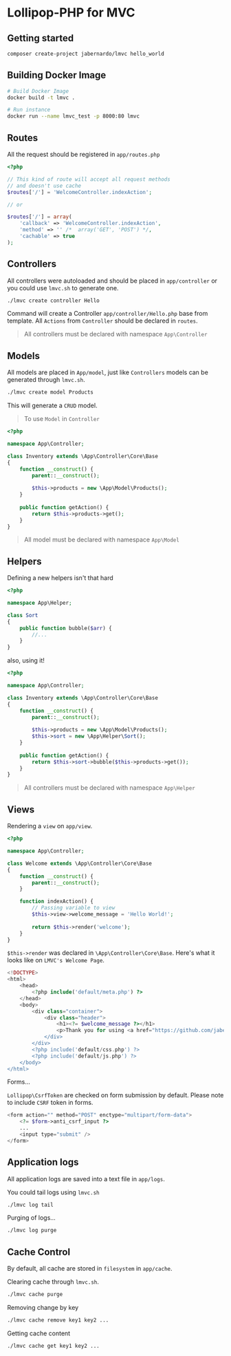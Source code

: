# Lollipop-PHP for MVC

## Getting started

```bash
composer create-project jabernardo/lmvc hello_world
```

## Building Docker Image

```bash
# Build Docker Image
docker build -t lmvc .

# Run instance
docker run --name lmvc_test -p 8000:80 lmvc
```

## Routes

All the request should be registered in `app/routes.php`

```php
<?php

// This kind of route will accept all request methods
// and doesn't use cache
$routes['/'] = 'WelcomeController.indexAction';

// or

$routes['/'] = array(
    'callback' => 'WelcomeController.indexAction',
    'method' => '' /*  array('GET', 'POST') */,
    'cachable' => true
);

```

## Controllers

All controllers were autoloaded and should be placed in
`app/controller` or you could use `lmvc.sh` to generate one.

```bash
./lmvc create controller Hello
```

Command will create a Controller `app/controller/Hello.php`
base from template. All `Actions` from `Controller` should be declared
in `routes`.

> All controllers must be declared with namespace `App\Controller`


## Models

All models are placed in `App/model`, just like `Controllers` 
models can be generated through `lmvc.sh`.

```bash
./lmvc create model Products
```

This will generate a `CRUD` model.

> To use `Model` in `Controller`

```php
<?php

namespace App\Controller;

class Inventory extends \App\Controller\Core\Base
{
    function __construct() {
        parent::__construct();
        
        $this->products = new \App\Model\Products();
    }
    
    public function getAction() {
        return $this->products->get();
    }
}

```

> All model must be declared with namespace `App\Model`


## Helpers

Defining a new helpers isn't that hard

```php
<?php

namespace App\Helper;

class Sort
{
    public function bubble($arr) {
        //...
    }
}

```

also, using it!

```php
<?php

namespace App\Controller;

class Inventory extends \App\Controller\Core\Base
{
    function __construct() {
        parent::__construct();
        
        $this->products = new \App\Model\Products();
        $this->sort = new \App\Helper\Sort();
    }
    
    public function getAction() {
        return $this->sort->bubble($this->products->get());
    }
}

```

> All controllers must be declared with namespace `App\Helper`

## Views

Rendering a `view` on `app/view`.

```php
<?php

namespace App\Controller;

class Welcome extends \App\Controller\Core\Base
{
    function __construct() {
        parent::__construct();
    }

    function indexAction() {
        // Passing variable to view
        $this->view->welcome_message = 'Hello World!';
        
        return $this->render('welcome');
    }
}
```

`$this->render` was declared in `\App\Controller\Core\Base`.
Here's what it looks like on `LMVC's Welcome Page`.

```php
<!DOCTYPE>
<html>
    <head>
        <?php include('default/meta.php') ?>
    </head>
    <body>
        <div class="container">
            <div class="header">
                <h1><?= $welcome_message ?></h1>
                <p>Thank you for using <a href="https://github.com/jabernardo/lmvc">Lollipop for MVC</a>. Don't forget to give a star!</p>
            </div>
        </div>
        <?php include('default/css.php') ?>
        <?php include('default/js.php') ?>
    </body>
</html>
```

Forms...

`Lollipop\CsrfToken` are checked on form submission by default.
Please note to include `CSRF` token in forms.

```php
<form action="" method="POST" enctype="multipart/form-data">
    <?= $form->anti_csrf_input ?>
    ...
    <input type="submit" />
</form>

```

## Application logs

All application logs are saved into a text file in `app/logs`.

You could tail logs using `lmvc.sh`

```bash
./lmvc log tail
```

Purging of logs...

```bash
./lmvc log purge
```


## Cache Control

By default, all cache are stored in `filesystem` in `app/cache`.

Clearing cache through `lmvc.sh`.

```bash
./lmvc cache purge
```

Removing change by key

```bash
./lmvc cache remove key1 key2 ...
```

Getting cache content

```bash
./lmvc cache get key1 key2 ...
```
